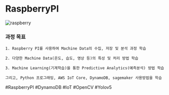 # RaspberryPI

![raspberry](https://user-images.githubusercontent.com/54794815/151466736-02defe4e-f82f-45c4-8671-cb990912402c.png)

### 과정 목표

    1. Raspberry PI를 사용하여 Machine Data의 수집, 저장 및 분석 과정 학습
    
    2. 다양한 Machine Data(온도, 습도, 영상 등)의 특성 및 처리 방법 학습
    
    3. Machine Learning(기계학습)을 통한 Predictive Analytics(예측분석) 방법 학습
    
    그리고, Python 프로그래밍, AWS IoT Core, DynamoDB, sagemaker 사용방법을 학습





#RaspberryPI #DynamoDB #IoT #OpenCV #Yolov5

